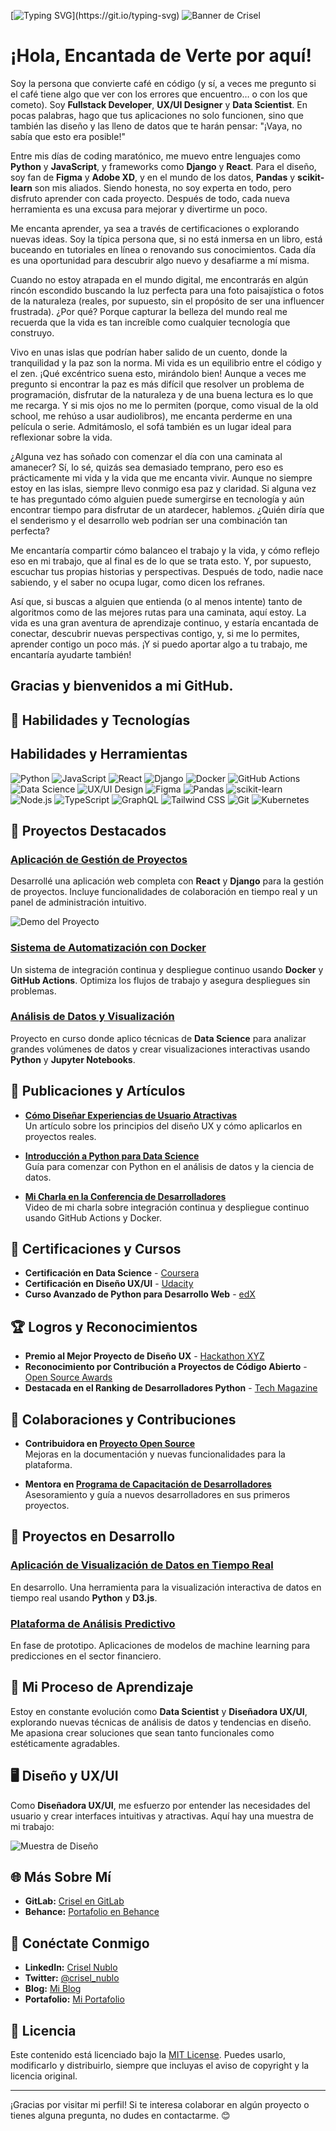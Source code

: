 [![Typing SVG](https://readme-typing-svg.demolab.com?font=Poppins&weight=300&size=80&pause=1000&color=A793F7&background=FFF9F000&width=1500&height=200&lines=Hello%2C+World!+...+I'm+Crisel%F0%9F%AA%BB;Welcome+to+my+GitHub+Profile!;Designing+and+coding+with+passion;Explore+my+work+and+let%E2%80%99s+connect!)](https://git.io/typing-svg)
![Banner de Crisel](https://github.com/CriselPy/CriselPy/blob/main/Banner%20Crisel.gif)


# ¡Hola, Encantada de Verte por aquí!

Soy la persona que convierte café en código (y sí, a veces me pregunto si el café tiene algo que ver con los errores que encuentro… o con los que cometo). Soy **Fullstack Developer**, **UX/UI Designer** y **Data Scientist**. En pocas palabras, hago que tus aplicaciones no solo funcionen, sino que también las diseño y las lleno de datos que te harán pensar: "¡Vaya, no sabía que esto era posible!"

Entre mis días de coding maratónico, me muevo entre lenguajes como **Python** y **JavaScript**, y frameworks como **Django** y **React**. Para el diseño, soy fan de **Figma** y **Adobe XD**, y en el mundo de los datos, **Pandas** y **scikit-learn** son mis aliados. Siendo honesta, no soy experta en todo, pero disfruto aprender con cada proyecto. Después de todo, cada nueva herramienta es una excusa para mejorar y divertirme un poco.

Me encanta aprender, ya sea a través de certificaciones o explorando nuevas ideas. Soy la típica persona que, si no está inmersa en un libro, está buceando en tutoriales en línea o renovando sus conocimientos. Cada día es una oportunidad para descubrir algo nuevo y desafiarme a mí misma.

Cuando no estoy atrapada en el mundo digital, me encontrarás en algún rincón escondido buscando la luz perfecta para una foto paisajística o fotos de la naturaleza (reales, por supuesto, sin el propósito de ser una influencer frustrada). ¿Por qué? Porque capturar la belleza del mundo real me recuerda que la vida es tan increíble como cualquier tecnología que construyo.

Vivo en unas islas que podrían haber salido de un cuento, donde la tranquilidad y la paz son la norma. Mi vida es un equilibrio entre el código y el zen. ¡Qué excéntrico suena esto, mirándolo bien! Aunque a veces me pregunto si encontrar la paz es más difícil que resolver un problema de programación, disfrutar de la naturaleza y de una buena lectura es lo que me recarga. Y si mis ojos no me lo permiten (porque, como visual de la old school, me rehúso a usar audiolibros), me encanta perderme en una película o serie. Admitámoslo, el sofá también es un lugar ideal para reflexionar sobre la vida.

¿Alguna vez has soñado con comenzar el día con una caminata al amanecer? Sí, lo sé, quizás sea demasiado temprano, pero eso es prácticamente mi vida y la vida que me encanta vivir. Aunque no siempre estoy en las islas, siempre llevo conmigo esa paz y claridad. Si alguna vez te has preguntado cómo alguien puede sumergirse en tecnología y aún encontrar tiempo para disfrutar de un atardecer, hablemos. ¿Quién diría que el senderismo y el desarrollo web podrían ser una combinación tan perfecta?

Me encantaría compartir cómo balanceo el trabajo y la vida, y cómo reflejo eso en mi trabajo, que al final es de lo que se trata esto. Y, por supuesto, escuchar tus propias historias y perspectivas. Después de todo, nadie nace sabiendo, y el saber no ocupa lugar, como dicen los refranes.

Así que, si buscas a alguien que entienda (o al menos intente) tanto de algoritmos como de las mejores rutas para una caminata, aquí estoy. La vida es una gran aventura de aprendizaje continuo, y estaría encantada de conectar, descubrir nuevas perspectivas contigo, y, si me lo permites, aprender contigo un poco más. ¡Y si puedo aportar algo a tu trabajo, me encantaría ayudarte también!

## Gracias y bienvenidos a mi GitHub.


## 🌟 Habilidades y Tecnologías
## Habilidades y Herramientas

![Python](https://img.shields.io/badge/-Python-3776AB?style=flat&logo=Python&logoColor=white)
![JavaScript](https://img.shields.io/badge/-JavaScript-F7DF1E?style=flat&logo=JavaScript&logoColor=black)
![React](https://img.shields.io/badge/-React-61DAFB?style=flat&logo=React&logoColor=white)
![Django](https://img.shields.io/badge/-Django-092E20?style=flat&logo=Django&logoColor=white)
![Docker](https://img.shields.io/badge/-Docker-2496ED?style=flat&logo=Docker&logoColor=white)
![GitHub Actions](https://img.shields.io/badge/-GitHub%20Actions-2088FF?style=flat&logo=GitHub%20Actions&logoColor=white)
![Data Science](https://img.shields.io/badge/-Data%20Science-007ACC?style=flat&logo=Jupyter&logoColor=white)
![UX/UI Design](https://img.shields.io/badge/-UX%2FUI%20Design-FF6F61?style=flat&logo=Adobe%20XD&logoColor=white)
![Figma](https://img.shields.io/badge/Figma-Design-FF7262?style=flat&logo=figma&logoColor=white)
![Pandas](https://img.shields.io/badge/Pandas-1.5.0-150458?style=flat&logo=pandas&logoColor=white)
![scikit-learn](https://img.shields.io/badge/scikit--learn-1.2.0-F7931E?style=flat&logo=scikit-learn&logoColor=white)
![Node.js](https://img.shields.io/badge/Node.js-18.x-339933?style=flat&logo=node.js&logoColor=white)
![TypeScript](https://img.shields.io/badge/TypeScript-4.9-3178C6?style=flat&logo=typescript&logoColor=white)
![GraphQL](https://img.shields.io/badge/GraphQL-16.0-E10098?style=flat&logo=graphql&logoColor=white)
![Tailwind CSS](https://img.shields.io/badge/Tailwind%20CSS-3.2-38B2AC?style=flat&logo=tailwind-css&logoColor=white)
![Git](https://img.shields.io/badge/Git-2.40.0-F05032?style=flat&logo=git&logoColor=white)
![Kubernetes](https://img.shields.io/badge/Kubernetes-1.26-326CE5?style=flat&logo=kubernetes&logoColor=white)


## 🚀 Proyectos Destacados

### **[Aplicación de Gestión de Proyectos](https://github.com/crisel/gestion-proyectos)**
Desarrollé una aplicación web completa con **React** y **Django** para la gestión de proyectos. Incluye funcionalidades de colaboración en tiempo real y un panel de administración intuitivo.

![Demo del Proyecto](https://media.giphy.com/media/3o7aD2d7hy9ktXNDP2/giphy.gif)

### **[Sistema de Automatización con Docker](https://github.com/crisel/automacion-docker)**
Un sistema de integración continua y despliegue continuo usando **Docker** y **GitHub Actions**. Optimiza los flujos de trabajo y asegura despliegues sin problemas.

### **[Análisis de Datos y Visualización](https://github.com/crisel/analisis-datos)**
Proyecto en curso donde aplico técnicas de **Data Science** para analizar grandes volúmenes de datos y crear visualizaciones interactivas usando **Python** y **Jupyter Notebooks**.

## 📝 Publicaciones y Artículos

- **[Cómo Diseñar Experiencias de Usuario Atractivas](https://crisel.github.io/blog/ux-design)**  
  Un artículo sobre los principios del diseño UX y cómo aplicarlos en proyectos reales.

- **[Introducción a Python para Data Science](https://crisel.github.io/blog/python-data-science)**  
  Guía para comenzar con Python en el análisis de datos y la ciencia de datos.

- **[Mi Charla en la Conferencia de Desarrolladores](https://youtube.com/link-a-tu-charla)**  
  Video de mi charla sobre integración continua y despliegue continuo usando GitHub Actions y Docker.

## 📜 Certificaciones y Cursos

- **Certificación en Data Science** - [Coursera](https://www.coursera.org/learn/data-science)
- **Certificación en Diseño UX/UI** - [Udacity](https://www.udacity.com/course/ux-designer-nanodegree--nd578)
- **Curso Avanzado de Python para Desarrollo Web** - [edX](https://www.edx.org/course/advanced-python-for-web-development)

## 🏆 Logros y Reconocimientos

- **Premio al Mejor Proyecto de Diseño UX** - [Hackathon XYZ](https://hackathonxyz.com/ganadores)
- **Reconocimiento por Contribución a Proyectos de Código Abierto** - [Open Source Awards](https://opensourceawards.org/ganadores)
- **Destacada en el Ranking de Desarrolladores Python** - [Tech Magazine](https://techmagazine.com/rankings)

## 🤝 Colaboraciones y Contribuciones

- **Contribuidora en [Proyecto Open Source](https://github.com/open-source-project)**  
  Mejoras en la documentación y nuevas funcionalidades para la plataforma.

- **Mentora en [Programa de Capacitación de Desarrolladores](https://developer-mentorship.org)**  
  Asesoramiento y guía a nuevos desarrolladores en sus primeros proyectos.

## 🔄 Proyectos en Desarrollo

### **[Aplicación de Visualización de Datos en Tiempo Real](https://github.com/crisel/visualizacion-tiempo-real)**
En desarrollo. Una herramienta para la visualización interactiva de datos en tiempo real usando **Python** y **D3.js**.

### **[Plataforma de Análisis Predictivo](https://github.com/crisel/analisis-predictivo)**
En fase de prototipo. Aplicaciones de modelos de machine learning para predicciones en el sector financiero.

## 🌱 Mi Proceso de Aprendizaje

Estoy en constante evolución como **Data Scientist** y **Diseñadora UX/UI**, explorando nuevas técnicas de análisis de datos y tendencias en diseño. Me apasiona crear soluciones que sean tanto funcionales como estéticamente agradables.

## 🖥️ Diseño y UX/UI

Como **Diseñadora UX/UI**, me esfuerzo por entender las necesidades del usuario y crear interfaces intuitivas y atractivas. Aquí hay una muestra de mi trabajo:

![Muestra de Diseño](https://img.shields.io/badge/-Muestra%20de%20Dise%C3%B1o-FF6F61?style=flat&logo=Adobe%20XD&logoColor=white)

## 🌐 Más Sobre Mí

- **GitLab:** [Crisel en GitLab](https://gitlab.com/crisel)
- **Behance:** [Portafolio en Behance](https://www.behance.net/crisel)

## 🤝 Conéctate Conmigo

- **LinkedIn:** [Crisel Nublo](https://www.linkedin.com/in/crisel-nublo/)
- **Twitter:** [@crisel_nublo](https://twitter.com/crisel_nublo)
- **Blog:** [Mi Blog](https://crisel.github.io/blog/)
- **Portafolio:** [Mi Portafolio](https://crisel.github.io/portafolio/)

## 📜 Licencia

Este contenido está licenciado bajo la [MIT License](LICENSE). Puedes usarlo, modificarlo y distribuirlo, siempre que incluyas el aviso de copyright y la licencia original.

---

¡Gracias por visitar mi perfil! Si te interesa colaborar en algún proyecto o tienes alguna pregunta, no dudes en contactarme. 😊


